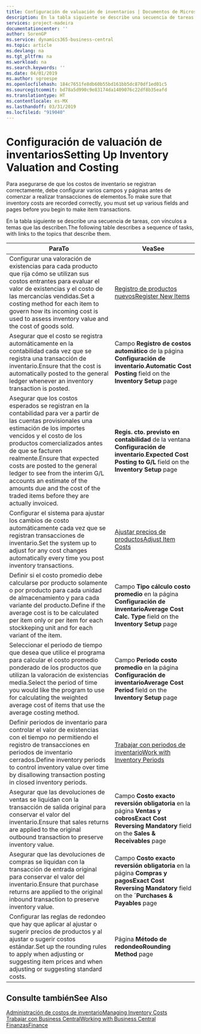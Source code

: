 ```yaml
---
title: Configuración de valuación de inventarios | Documentos de Microsoft
description: En la tabla siguiente se describe una secuencia de tareas, con vínculos a temas que las describen.
services: project-madeira
documentationcenter: ''
author: SorenGP
ms.service: dynamics365-business-central
ms.topic: article
ms.devlang: na
ms.tgt_pltfrm: na
ms.workload: na
ms.search.keywords: ''
ms.date: 04/01/2019
ms.author: sgroespe
ms.openlocfilehash: 184c7651fe8db60b55bd161bb5dc870df1ed01c5
ms.sourcegitcommit: bd78a5d990c9e83174da1409076c22df8b35eafd
ms.translationtype: HT
ms.contentlocale: es-MX
ms.lasthandoff: 03/31/2019
ms.locfileid: "919040"
---
```

# <a name="setting-up-inventory-valuation-and-costing"></a><span data-ttu-id="79241-103">Configuración de valuación de inventarios</span><span class="sxs-lookup"><span data-stu-id="79241-103">Setting Up Inventory Valuation and Costing</span></span>
<span data-ttu-id="79241-104">Para asegurarse de que los costos de inventario se registran correctamente, debe configurar varios campos y páginas antes de comenzar a realizar transacciones de elementos.</span><span class="sxs-lookup"><span data-stu-id="79241-104">To make sure that inventory costs are recorded correctly, you must set up various fields and pages before you begin to make item transactions.</span></span>

<span data-ttu-id="79241-105">En la tabla siguiente se describe una secuencia de tareas, con vínculos a temas que las describen.</span><span class="sxs-lookup"><span data-stu-id="79241-105">The following table describes a sequence of tasks, with links to the topics that describe them.</span></span>

|<span data-ttu-id="79241-106">**Para**</span><span class="sxs-lookup"><span data-stu-id="79241-106">**To**</span></span>|<span data-ttu-id="79241-107">**Vea**</span><span class="sxs-lookup"><span data-stu-id="79241-107">**See**</span></span>|  
|------------|-------------|  
|<span data-ttu-id="79241-108">Configurar una valoración de existencias para cada producto que rija cómo se utilizan sus costos entrantes para evaluar el valor de existencias y el costo de las mercancías vendidas.</span><span class="sxs-lookup"><span data-stu-id="79241-108">Set a costing method for each item to govern how its incoming cost is used to assess inventory value and the cost of goods sold.</span></span>|[<span data-ttu-id="79241-109">Registro de productos nuevos</span><span class="sxs-lookup"><span data-stu-id="79241-109">Register New Items</span></span>](inventory-how-register-new-items.md)|  
|<span data-ttu-id="79241-110">Asegurar que el costo se registra automáticamente en la contabilidad cada vez que se registra una transacción de inventario.</span><span class="sxs-lookup"><span data-stu-id="79241-110">Ensure that the cost is automatically posted to the general ledger whenever an inventory transaction is posted.</span></span>|<span data-ttu-id="79241-111">Campo **Registro de costos automático** de la página **Configuración de inventario**.</span><span class="sxs-lookup"><span data-stu-id="79241-111">**Automatic Cost Posting** field on the **Inventory Setup** page</span></span>|  
|<span data-ttu-id="79241-112">Asegurar que los costos esperados se registran en la contabilidad para ver a partir de las cuentas provisionales una estimación de los importes vencidos y el costo de los productos comercializados antes de que se facturen realmente.</span><span class="sxs-lookup"><span data-stu-id="79241-112">Ensure that expected costs are posted to the general ledger to see from the interim G/L accounts an estimate of the amounts due and the cost of the traded items before they are actually invoiced.</span></span>|<span data-ttu-id="79241-113">**Regis. cto. previsto en contabilidad** de la ventana **Configuración de inventario**.</span><span class="sxs-lookup"><span data-stu-id="79241-113">**Expected Cost Posting to G/L** field on the **Inventory Setup** page</span></span>|  
|<span data-ttu-id="79241-114">Configurar el sistema para ajustar los cambios de costo automáticamente cada vez que se registran transacciones de inventario.</span><span class="sxs-lookup"><span data-stu-id="79241-114">Set the system up to adjust for any cost changes automatically every time you post inventory transactions.</span></span>|[<span data-ttu-id="79241-115">Ajustar precios de productos</span><span class="sxs-lookup"><span data-stu-id="79241-115">Adjust Item Costs</span></span>](inventory-how-adjust-item-costs.md)|  
|<span data-ttu-id="79241-116">Definir si el costo promedio debe calcularse por producto solamente o por producto para cada unidad de almacenamiento y para cada variante del producto.</span><span class="sxs-lookup"><span data-stu-id="79241-116">Define if the average cost is to be calculated per item only or per item for each stockkeping unit and for each variant of the item.</span></span>|<span data-ttu-id="79241-117">Campo **Tipo cálculo costo promedio** en la página **Configuración de inventario**</span><span class="sxs-lookup"><span data-stu-id="79241-117">**Average Cost Calc. Type** field on the **Inventory Setup** page</span></span>|  
|<span data-ttu-id="79241-118">Seleccionar el periodo de tiempo que desea que utilice el programa para calcular el costo promedio ponderado de los productos que utilizan la valoración de existencias media.</span><span class="sxs-lookup"><span data-stu-id="79241-118">Select the period of time you would like the program to use for calculating the weighted average cost of items that use the average costing method.</span></span>|<span data-ttu-id="79241-119">Campo **Periodo costo promedio** en la página **Configuración de inventario**</span><span class="sxs-lookup"><span data-stu-id="79241-119">**Average Cost Period** field on the **Inventory Setup** page</span></span>|  
|<span data-ttu-id="79241-120">Definir periodos de inventario para controlar el valor de existencias con el tiempo no permitiendo el registro de transacciones en periodos de inventario cerrados.</span><span class="sxs-lookup"><span data-stu-id="79241-120">Define inventory periods to control inventory value over time by disallowing transaction posting in closed inventory periods.</span></span>|[<span data-ttu-id="79241-121">Trabajar con periodos de inventario</span><span class="sxs-lookup"><span data-stu-id="79241-121">Work with Inventory Periods</span></span>](finance-how-to-work-with-inventory-periods.md)|  
|<span data-ttu-id="79241-122">Asegurar que las devoluciones de ventas se liquidan con la transacción de salida original para conservar el valor del inventario.</span><span class="sxs-lookup"><span data-stu-id="79241-122">Ensure that sales returns are applied to the original outbound transaction to preserve inventory value.</span></span>|<span data-ttu-id="79241-123">Campo **Costo exacto reversión obligatoria** en la página **Ventas y cobros**</span><span class="sxs-lookup"><span data-stu-id="79241-123">**Exact Cost Reversing Mandatory** field on the **Sales & Receivables** page</span></span>|  
|<span data-ttu-id="79241-124">Asegurar que las devoluciones de compras se liquidan con la transacción de entrada original para conservar el valor del inventario.</span><span class="sxs-lookup"><span data-stu-id="79241-124">Ensure that purchase returns are applied to the original inbound transaction to preserve inventory value.</span></span>|<span data-ttu-id="79241-125">Campo **Costo exacto reversión obligatoria** en la página **Compras y pagos**</span><span class="sxs-lookup"><span data-stu-id="79241-125">**Exact Cost Reversing Mandatory** field on the **´Purchases & Payables** page</span></span>|
|<span data-ttu-id="79241-126">Configurar las reglas de redondeo que hay que aplicar al ajustar o sugerir precios de productos y al ajustar o sugerir costos estándar.</span><span class="sxs-lookup"><span data-stu-id="79241-126">Set up the rounding rules to apply when adjusting or suggesting item prices and when adjusting or suggesting standard costs.</span></span>|<span data-ttu-id="79241-127">Página **Método de redondeo**</span><span class="sxs-lookup"><span data-stu-id="79241-127">**Rounding Method** page</span></span>|  

## <a name="see-also"></a><span data-ttu-id="79241-128">Consulte también</span><span class="sxs-lookup"><span data-stu-id="79241-128">See Also</span></span>  
[<span data-ttu-id="79241-129">Administración de costos de inventario</span><span class="sxs-lookup"><span data-stu-id="79241-129">Managing Inventory Costs</span></span>](finance-manage-inventory-costs.md)  
[<span data-ttu-id="79241-130">Trabajar con Business Central</span><span class="sxs-lookup"><span data-stu-id="79241-130">Working with Business Central</span></span>](ui-work-product.md)  
[<span data-ttu-id="79241-131">Finanzas</span><span class="sxs-lookup"><span data-stu-id="79241-131">Finance</span></span>](finance.md)  
